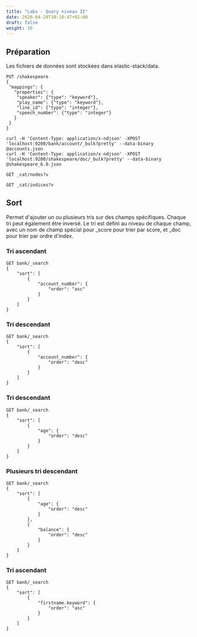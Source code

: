 ```yaml
---
title: "Labs - Query niveau II"
date: 2020-04-29T10:10:47+02:00
draft: false
weight: 10
---
```


## Préparation

Les fichiers de données sont stockées dans elastic-stack/data.

```
PUT /shakespeare
{
 "mappings": {
   "properties": {
    "speaker": {"type": "keyword"},
    "play_name": {"type": "keyword"},
    "line_id": {"type": "integer"},
    "speech_number": {"type": "integer"}
   }
 }
}
```

```
curl -H 'Content-Type: application/x-ndjson' -XPOST 'localhost:9200/bank/account/_bulk?pretty' --data-binary @accounts.json
curl -H 'Content-Type: application/x-ndjson' -XPOST 'localhost:9200/shakespeare/doc/_bulk?pretty' --data-binary @shakespeare_6.0.json
```

```
GET _cat/nodes?v

GET _cat/indices?v
```

## Sort

Permet d'ajouter un ou plusieurs tris sur des champs spécifiques. Chaque tri peut également être inversé. Le tri est défini au niveau de chaque champ, avec un nom de champ spécial pour _score pour trier par score, et _doc pour trier par ordre d'index.

### Tri ascendant

```
GET bank/_search
{
    "sort": [
        {
            "account_number": {
                "order": "asc"
            }
        }
    ]
}
```

### Tri descendant

```
GET bank/_search
{
    "sort": [
        {
            "account_number": {
                "order": "desc"
            }
        }
    ]
}
```

### Tri descendant

```
GET bank/_search
{
    "sort": [
        {
            "age": {
                "order": "desc"
            }
        }
    ]
}
```

### Plusieurs tri descendant

```
GET bank/_search
{
    "sort": [
        {
            "age": {
                "order": "desc"
            }
        },
        {
            "balance": {
                "order": "desc"
            }
        }
    ]
}
```

### Tri ascendant

```
GET bank/_search
{
    "sort": [
        {
            "firstname.keyword": {
                "order": "asc"
            }
        }
    ]
}
```